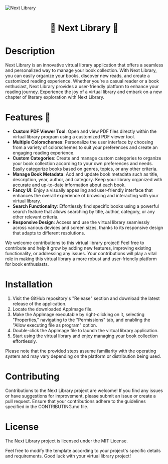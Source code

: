 ![Next Library](https://github.com/CMOISDEAD/next-library/assets/51010598/983a61b5-b827-44a3-ba7d-fe10660563e1)
<h1 align="center">📖 Next Library 📖</h1>

# Description
Next Library is an innovative virtual library application that offers a seamless and personalized way to manage your book collection. With Next Library, you can easily organize your books, discover new reads, and create a customized reading experience. Whether you're a casual reader or a book enthusiast, Next Library provides a user-friendly platform to enhance your reading journey. Experience the joy of a virtual library and embark on a new chapter of literary exploration with Next Library.

# Features 🚅
- **Custom PDF Viewer Tool**: Open and view PDF files directly within the virtual library program using a customized PDF viewer tool.
- **Multiple Colorschemes**: Personalize the user interface by choosing from a variety of colorschemes to suit your preferences and create an engaging reading experience.
- **Custom Categories**: Create and manage custom categories to organize your book collection according to your own preferences and needs. Easily categorize books based on genres, topics, or any other criteria.
- **Manage Book Metadata**: Add and update book metadata such as title, description, year, author, and category. Keep your library organized with accurate and up-to-date information about each book.
- **Fancy UI**: Enjoy a visually appealing and user-friendly interface that enhances the overall experience of browsing and interacting with your virtual library.
- **Search Functionality**: Effortlessly find specific books using a powerful search feature that allows searching by title, author, category, or any other relevant criteria.
- **Responsive Design**: Access and use the virtual library seamlessly across various devices and screen sizes, thanks to its responsive design that adapts to different resolutions.

We welcome contributions to this virtual library project! Feel free to contribute and help it grow by adding new features, improving existing functionality, or addressing any issues. Your contributions will play a vital role in making this virtual library a more robust and user-friendly platform for book enthusiasts.

# Installation
1. Visit the GitHub repository's "Release" section and download the latest release of the application.
2. Locate the downloaded AppImage file.
3. Make the AppImage executable by right-clicking on it, selecting "Properties," navigating to the "Permissions" tab, and enabling the "Allow executing file as program" option.
4. Double-click the AppImage file to launch the virtual library application.
5. Start using the virtual library and enjoy managing your book collection effortlessly.

Please note that the provided steps assume familiarity with the operating system and may vary depending on the platform or distribution being used.

# Contributing
Contributions to the Next Library project are welcome! If you find any issues or have suggestions for improvement, please submit an issue or create a pull request. Ensure that your contributions adhere to the guidelines specified in the CONTRIBUTING.md file.

# License
The Next Library project is licensed under the MIT License.

Feel free to modify the template according to your project's specific details and requirements. Good luck with your virtual library project!

